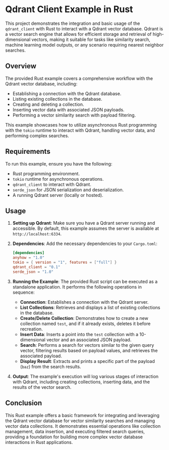# Qdrant Client Example in Rust

This project demonstrates the integration and basic usage of the `qdrant_client` with Rust to interact with a Qdrant vector database. Qdrant is a vector search engine that allows for efficient storage and retrieval of high-dimensional vectors, making it suitable for tasks like similarity search, machine learning model outputs, or any scenario requiring nearest neighbor searches.

## Overview

The provided Rust example covers a comprehensive workflow with the Qdrant vector database, including:

- Establishing a connection with the Qdrant database.
- Listing existing collections in the database.
- Creating and deleting a collection.
- Inserting vector data with associated JSON payloads.
- Performing a vector similarity search with payload filtering.

This example showcases how to utilize asynchronous Rust programming with the `tokio` runtime to interact with Qdrant, handling vector data, and performing complex searches.

## Requirements

To run this example, ensure you have the following:

- Rust programming environment.
- `tokio` runtime for asynchronous operations.
- `qdrant_client` to interact with Qdrant.
- `serde_json` for JSON serialization and deserialization.
- A running Qdrant server (locally or hosted).

## Usage

1. **Setting up Qdrant**: Make sure you have a Qdrant server running and accessible. By default, this example assumes the server is available at `http://localhost:6334`.

2. **Dependencies**: Add the necessary dependencies to your `Cargo.toml`:

    ```toml
    [dependencies]
    anyhow = "1.0"
    tokio = { version = "1", features = ["full"] }
    qdrant_client = "0.1"
    serde_json = "1.0"
    ```

3. **Running the Example**: The provided Rust script can be executed as a standalone application. It performs the following operations in sequence:

    - **Connection**: Establishes a connection with the Qdrant server.
    - **List Collections**: Retrieves and displays a list of existing collections in the database.
    - **Create/Delete Collection**: Demonstrates how to create a new collection named `test`, and if it already exists, deletes it before recreation.
    - **Insert Data**: Inserts a point into the `test` collection with a 10-dimensional vector and an associated JSON payload.
    - **Search**: Performs a search for vectors similar to the given query vector, filtering results based on payload values, and retrieves the associated payload.
    - **Display Result**: Extracts and prints a specific part of the payload (`baz`) from the search results.

4. **Output**: The example's execution will log various stages of interaction with Qdrant, including creating collections, inserting data, and the results of the vector search.

## Conclusion

This Rust example offers a basic framework for integrating and leveraging the Qdrant vector database for vector similarity searches and managing vector data collections. It demonstrates essential operations like collection management, data insertion, and executing filtered search queries, providing a foundation for building more complex vector database interactions in Rust applications.
